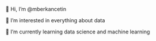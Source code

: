 👋 Hi, I’m @mberkancetin

👀 I’m interested in everything about data

🌱 I’m currently learning data science and machine learning
